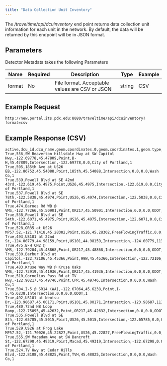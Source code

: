 ```yaml
---
title: "Data Collection Unit Inventory"
---
```

The _/traveltime/api/dcuinventory_ end point returns data collection unit information for each unit in the network. By default, the data will be returned by this
endpoint will be in JSON format.

## Parameters
Detector Metadata takes the following Parameters

| Name         | Required  | Description                                        | Type   | Example      |
| ------------ | --------- | -------------------------------------------------- | ------ | ------------ |
|  format      | No        | File format. Acceptable values are CSV or JSON     | string | CSV          |

## Example Request
```http://new.portal.its.pdx.edu:8080/traveltime/api/dcuinventory?format=csv```

## Example Response (CSV)
```
active,dcu_id,dcu_name,geom.coordinates.0,geom.coordinates.1,geom.type,highway,latitude,location_type,longitude,milepoint,owner,roadway_number
True,556,SW Beaverton Hillsdale Hwy at SW Capitol Hwy,-122.69778,45.47809,Point,B-H,45.47809,Intersection,-122.69778,0.0,City of Portland,1
True,505,185th Ave at US26 EB,-122.86752,45.54088,Point,185th,45.54088,Intersection,0.0,0.0,Wash Co,1
True,539,Powell Blvd at SE 42nd 43rd,-122.619,45.4975,Point,US26,45.4975,Intersection,-122.619,0.0,City of Portland,1
True,537,Powell Blvd at SE 78th,-122.5838,45.4974,Point,US26,45.4974,Intersection,-122.5838,0.0,City of Portland,1
True,474,Barnes Rd WB @ VMS,-122.77266,45.50901,Point,OR217,45.50901,Intersection,0.0,0.0,ODOT,1
True,538,Powell Blvd at SE 54th,-122.6071,45.4975,Point,US26,45.4975,Intersection,-122.6071,0.0,City of Portland,1
True,528,OR35 at US26 MP57.52,-121.71418,45.28302,Point,US26,45.28302,FreeFlowingTraffic,0.0,57.52,ODOT,1
True,493,US101 at 22nd St,-124.00779,44.98159,Point,US101,44.98159,Intersection,-124.00779,113.82,ODOT,1
True,475,B-H CN2 @ VMS,-122.79204,45.48868,Point,OR217,45.48868,Intersection,0.0,0.0,ODOT,1
True,530,Barbur Blvd at Capitol,-122.72106,45.45366,Point,99W,45.45366,Intersection,-122.72106,1.12,City of Portland,1
True,483,Kruse Way WB @ Kruse Oaks VMS,-122.73919,45.41936,Point,OR217,45.41936,Intersection,0.0,0.0,ODOT,1
True,510,Cornelius Pass Rd at TV Hwy,-122.90217,45.49746,Point,CPR,45.49746,Intersection,0.0,0.0,Wash Co,1
True,504,I-5 @ SR14 (WA),-122.67064,45.6238,Point,I-5,45.6238,Intersection,0.0,0.0,ODOT,1
True,492,US101 at Neotsu Dr,-123.98687,45.00171,Point,US101,45.00171,Intersection,-123.98687,111.78,ODOT,1
True,480,72nd NB Loop Ramp,-122.75095,45.42632,Point,OR217,45.42632,Intersection,0.0,0.0,ODOT,1
True,535,Powell Blvd at SE 8th,-122.65785,45.5015,Point,US26,45.5015,Intersection,-122.65785,0.0,City of Portland,1
True,529,US26 at Frog Lake MP57.52,-121.70026,45.22827,Point,US26,45.22827,FreeFlowingTraffic,0.0,57.52,ODOT,1
True,555,SW Macadam Ave at SW Bancroft St,-122.67298,45.49319,Point,Macad,45.49319,Intersection,-122.67298,0.0,City of Portland,1
True,524,TV Hwy at Cedar Hills Blvd,-122.8108,45.48825,Point,TVH,45.48825,Intersection,0.0,0.0,Wash Co,1
```
